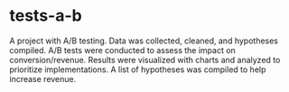 # tests-a-b
A project with A/B testing. Data was collected, cleaned, and hypotheses compiled. A/B tests were conducted to assess the impact on conversion/revenue. Results were visualized with charts and analyzed to prioritize implementations. A list of hypotheses was compiled to help increase revenue.
